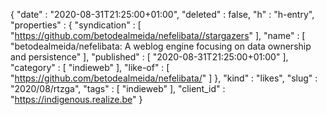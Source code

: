 {
  "date" : "2020-08-31T21:25:00+01:00",
  "deleted" : false,
  "h" : "h-entry",
  "properties" : {
    "syndication" : [ "https://github.com/betodealmeida/nefelibata//stargazers" ],
    "name" : [ "betodealmeida/nefelibata: A weblog engine focusing on data ownership and persistence" ],
    "published" : [ "2020-08-31T21:25:00+01:00" ],
    "category" : [ "indieweb" ],
    "like-of" : [ "https://github.com/betodealmeida/nefelibata/" ]
  },
  "kind" : "likes",
  "slug" : "2020/08/rtzga",
  "tags" : [ "indieweb" ],
  "client_id" : "https://indigenous.realize.be"
}
